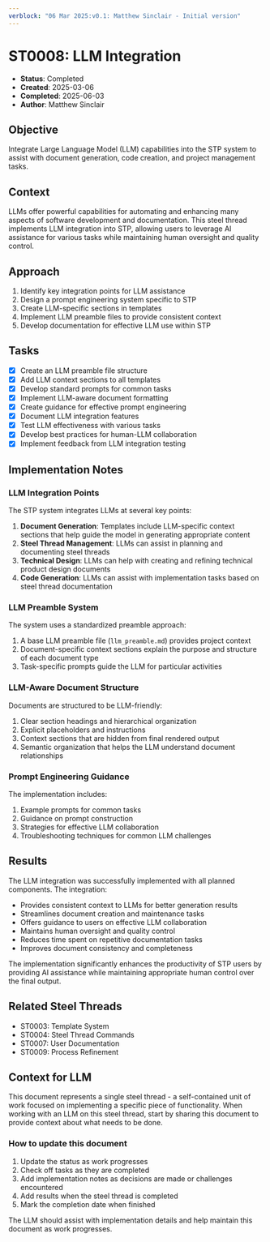 ```yaml
---
verblock: "06 Mar 2025:v0.1: Matthew Sinclair - Initial version"
---
```

# ST0008: LLM Integration

- **Status**: Completed
- **Created**: 2025-03-06
- **Completed**: 2025-06-03
- **Author**: Matthew Sinclair

## Objective

Integrate Large Language Model (LLM) capabilities into the STP system to assist with document generation, code creation, and project management tasks.

## Context

LLMs offer powerful capabilities for automating and enhancing many aspects of software development and documentation. This steel thread implements LLM integration into STP, allowing users to leverage AI assistance for various tasks while maintaining human oversight and quality control.

## Approach

1. Identify key integration points for LLM assistance
2. Design a prompt engineering system specific to STP
3. Create LLM-specific sections in templates
4. Implement LLM preamble files to provide consistent context
5. Develop documentation for effective LLM use within STP

## Tasks

- [x] Create an LLM preamble file structure
- [x] Add LLM context sections to all templates
- [x] Develop standard prompts for common tasks
- [x] Implement LLM-aware document formatting
- [x] Create guidance for effective prompt engineering
- [x] Document LLM integration features
- [x] Test LLM effectiveness with various tasks
- [x] Develop best practices for human-LLM collaboration
- [x] Implement feedback from LLM integration testing

## Implementation Notes

### LLM Integration Points

The STP system integrates LLMs at several key points:

1. **Document Generation**: Templates include LLM-specific context sections that help guide the model in generating appropriate content
2. **Steel Thread Management**: LLMs can assist in planning and documenting steel threads
3. **Technical Design**: LLMs can help with creating and refining technical product design documents
4. **Code Generation**: LLMs can assist with implementation tasks based on steel thread documentation

### LLM Preamble System

The system uses a standardized preamble approach:

1. A base LLM preamble file (`llm_preamble.md`) provides project context
2. Document-specific context sections explain the purpose and structure of each document type
3. Task-specific prompts guide the LLM for particular activities

### LLM-Aware Document Structure

Documents are structured to be LLM-friendly:

1. Clear section headings and hierarchical organization
2. Explicit placeholders and instructions
3. Context sections that are hidden from final rendered output
4. Semantic organization that helps the LLM understand document relationships

### Prompt Engineering Guidance

The implementation includes:

1. Example prompts for common tasks
2. Guidance on prompt construction
3. Strategies for effective LLM collaboration
4. Troubleshooting techniques for common LLM challenges

## Results

The LLM integration was successfully implemented with all planned components. The integration:

- Provides consistent context to LLMs for better generation results
- Streamlines document creation and maintenance tasks
- Offers guidance to users on effective LLM collaboration
- Maintains human oversight and quality control
- Reduces time spent on repetitive documentation tasks
- Improves document consistency and completeness

The implementation significantly enhances the productivity of STP users by providing AI assistance while maintaining appropriate human control over the final output.

## Related Steel Threads

- ST0003: Template System
- ST0004: Steel Thread Commands
- ST0007: User Documentation
- ST0009: Process Refinement

## Context for LLM

This document represents a single steel thread - a self-contained unit of work focused on implementing a specific piece of functionality. When working with an LLM on this steel thread, start by sharing this document to provide context about what needs to be done.

### How to update this document

1. Update the status as work progresses
2. Check off tasks as they are completed
3. Add implementation notes as decisions are made or challenges encountered
4. Add results when the steel thread is completed
5. Mark the completion date when finished

The LLM should assist with implementation details and help maintain this document as work progresses.